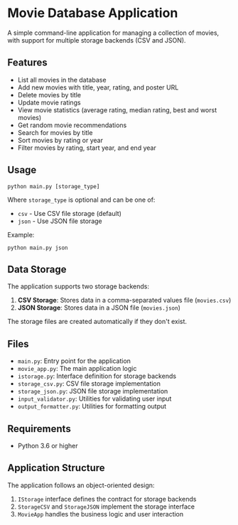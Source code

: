 # Movie Database Application

A simple command-line application for managing a collection of movies, with support for multiple storage backends (CSV and JSON).

## Features

- List all movies in the database
- Add new movies with title, year, rating, and poster URL
- Delete movies by title
- Update movie ratings
- View movie statistics (average rating, median rating, best and worst movies)
- Get random movie recommendations
- Search for movies by title
- Sort movies by rating or year
- Filter movies by rating, start year, and end year

## Usage

```
python main.py [storage_type]
```

Where `storage_type` is optional and can be one of:
- `csv` - Use CSV file storage (default)
- `json` - Use JSON file storage

Example:
```
python main.py json
```

## Data Storage

The application supports two storage backends:

1. **CSV Storage**: Stores data in a comma-separated values file (`movies.csv`)
2. **JSON Storage**: Stores data in a JSON file (`movies.json`)

The storage files are created automatically if they don't exist.

## Files

- `main.py`: Entry point for the application
- `movie_app.py`: The main application logic
- `istorage.py`: Interface definition for storage backends
- `storage_csv.py`: CSV file storage implementation
- `storage_json.py`: JSON file storage implementation
- `input_validator.py`: Utilities for validating user input
- `output_formatter.py`: Utilities for formatting output

## Requirements

- Python 3.6 or higher

## Application Structure

The application follows an object-oriented design:

1. `IStorage` interface defines the contract for storage backends
2. `StorageCSV` and `StorageJSON` implement the storage interface
3. `MovieApp` handles the business logic and user interaction
